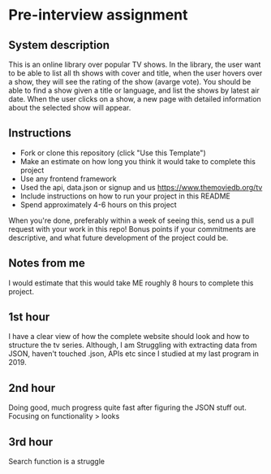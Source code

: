 # Pre-interview assignment

## System description
This is an online library over popular TV shows. In the library, the user want to be able to list all th shows with cover and title, when the user hovers over a show, they will see the rating of the show (avarge vote). You should be able to find a show given a title or language, and list the shows by latest air date.
When the user clicks on a show, a new page with detailed information about the selected show will appear.

## Instructions
* Fork or clone this repository (click "Use this Template")
* Make an estimate on how long you think it would take to complete this project
* Use any frontend framework
* Used the api, data.json or signup and us https://www.themoviedb.org/tv
* Include instructions on how to run your project in this README
* Spend approximately 4-6 hours on this project

When you're done, preferably within a week of seeing this, send us a pull request with your work in this repo! Bonus points if your commitments are descriptive, and what future development of the project could be.

## Notes from me
I would estimate that this would take ME roughly 8 hours to complete this project.
## 1st hour
I have a clear view of how the complete website should look and how to structure the tv series.
Although, I am Struggling with extracting data from JSON, haven't touched .json, APIs etc since I studied at my last
program in 2019.
## 2nd hour
Doing good, much progress quite fast after figuring the JSON stuff out.
Focusing on functionality > looks
## 3rd hour
Search function is a struggle

